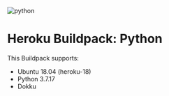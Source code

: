 ![python](https://cloud.githubusercontent.com/assets/51578/13712821/b68a42ce-e793-11e5-96b0-d8eb978137ba.png)

# Heroku Buildpack: Python

This Buildpack supports:

- Ubuntu 18.04 (heroku-18)
- Python 3.7.17
- Dokku

